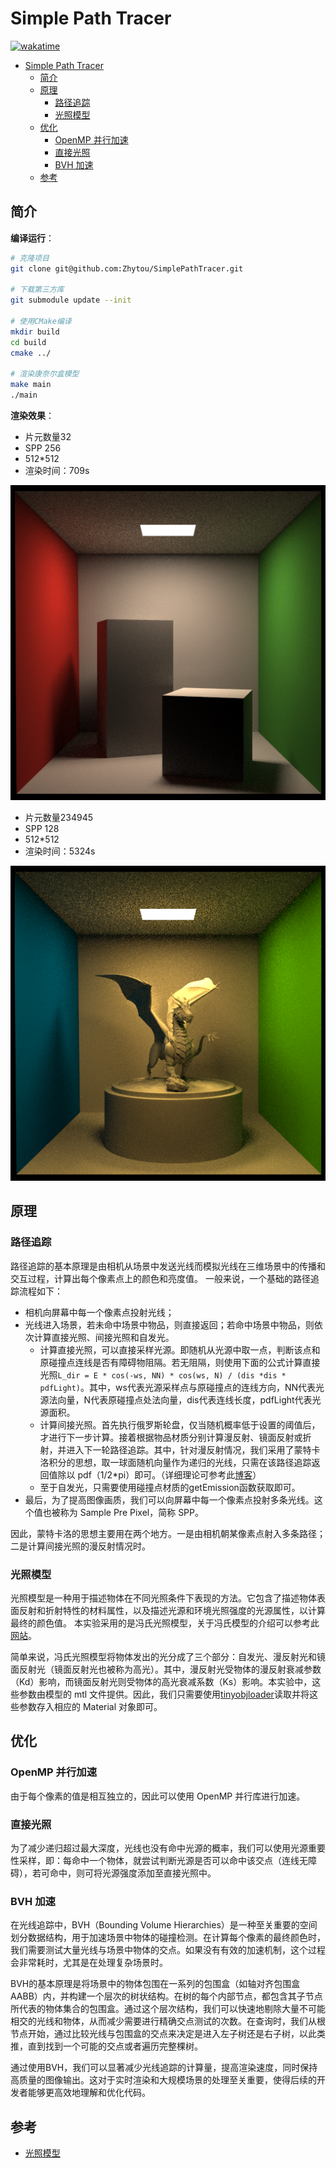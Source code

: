 # Simple Path Tracer

[![wakatime](https://wakatime.com/badge/github/Zhytou/SimpleRenderEngine.svg)](https://wakatime.com/badge/github/Zhytou/SimpleRenderEngine)

- [Simple Path Tracer](#simple-path-tracer)
  - [简介](#简介)
  - [原理](#原理)
    - [路径追踪](#路径追踪)
    - [光照模型](#光照模型)
  - [优化](#优化)
    - [OpenMP 并行加速](#openmp-并行加速)
    - [直接光照](#直接光照)
    - [BVH 加速](#bvh-加速)
  - [参考](#参考)

## 简介

**编译运行**：

```bash
# 克隆项目
git clone git@github.com:Zhytou/SimplePathTracer.git

# 下载第三方库
git submodule update --init

# 使用CMake编译
mkdir build
cd build
cmake ../

# 渲染康奈尔盒模型
make main
./main
```

**渲染效果**：

- 片元数量32
- SPP 256
- 512*512
- 渲染时间：709s

![res](res/box-512*512-spp256.png)

- 片元数量234945
- SPP 128
- 512*512
- 渲染时间：5324s

![res](res/dragon-512*512-spp128.png)

## 原理

### 路径追踪

路径追踪的基本原理是由相机从场景中发送光线而模拟光线在三维场景中的传播和交互过程，计算出每个像素点上的颜色和亮度值。
一般来说，一个基础的路径追踪流程如下：

- 相机向屏幕中每一个像素点投射光线；
- 光线进入场景，若未命中场景中物品，则直接返回；若命中场景中物品，则依次计算直接光照、间接光照和自发光。
  - 计算直接光照，可以直接采样光源。即随机从光源中取一点，判断该点和原碰撞点连线是否有障碍物阻隔。若无阻隔，则使用下面的公式计算直接光照`L_dir = E * cos(-ws, NN) * cos(ws, N) / (dis *dis * pdfLight)`。其中，ws代表光源采样点与原碰撞点的连线方向，NN代表光源法向量，N代表原碰撞点处法向量，dis代表连线长度，pdfLight代表光源面积。
  - 计算间接光照。首先执行俄罗斯轮盘，仅当随机概率低于设置的阈值后，才进行下一步计算。接着根据物品材质分别计算漫反射、镜面反射或折射，并进入下一轮路径追踪。其中，针对漫反射情况，我们采用了蒙特卡洛积分的思想，取一球面随机向量作为递归的光线，只需在该路径追踪返回值除以 pdf（1/2\*pi）即可。（详细理论可参考此[博客](https://blog.csdn.net/weixin_44176696/article/details/113418991)）
  - 至于自发光，只需要使用碰撞点材质的getEmission函数获取即可。
- 最后，为了提高图像画质，我们可以向屏幕中每一个像素点投射多条光线。这个值也被称为 Sample Pre Pixel，简称 SPP。

因此，蒙特卡洛的思想主要用在两个地方。一是由相机朝某像素点射入多条路径；二是计算间接光照的漫反射情况时。

### 光照模型

光照模型是一种用于描述物体在不同光照条件下表现的方法。它包含了描述物体表面反射和折射特性的材料属性，以及描述光源和环境光照强度的光源属性，以计算最终的颜色值。
本实验采用的是冯氏光照模型，关于冯氏模型的介绍可以参考此[网站](https://learnopengl-cn.readthedocs.io/zh/latest/02%20Lighting/02%20Basic%20Lighting/)。

简单来说，冯氏光照模型将物体发出的光分成了三个部分：自发光、漫反射光和镜面反射光（镜面反射光也被称为高光）。其中，漫反射光受物体的漫反射衰减参数（Kd）影响，而镜面反射光则受物体的高光衰减系数（Ks）影响。本实验中，这些参数由模型的 mtl 文件提供。因此，我们只需要使用[tinyobjloader](https://github.com/tinyobjloader/tinyobjloader/tree/release)读取并将这些参数存入相应的 Material 对象即可。

## 优化

### OpenMP 并行加速

由于每个像素的值是相互独立的，因此可以使用 OpenMP 并行库进行加速。

### 直接光照

为了减少递归超过最大深度，光线也没有命中光源的概率，我们可以使用光源重要性采样，即：每命中一个物体，就尝试判断光源是否可以命中该交点（连线无障碍），若可命中，则可将光源强度添加至直接光照中。

### BVH 加速

在光线追踪中，BVH（Bounding Volume Hierarchies）是一种至关重要的空间划分数据结构，用于加速场景中物体的碰撞检测。在计算每个像素的最终颜色时，我们需要测试大量光线与场景中物体的交点。如果没有有效的加速机制，这个过程会非常耗时，尤其是在处理复杂场景时。

BVH的基本原理是将场景中的物体包围在一系列的包围盒（如轴对齐包围盒AABB）内，并构建一个层次的树状结构。在树的每个内部节点，都包含其子节点所代表的物体集合的包围盒。通过这个层次结构，我们可以快速地剔除大量不可能相交的光线和物体，从而减少需要进行精确交点测试的次数。在查询时，我们从根节点开始，通过比较光线与包围盒的交点来决定是进入左子树还是右子树，以此类推，直到找到一个可能的交点或者遍历完整棵树。

通过使用BVH，我们可以显著减少光线追踪的计算量，提高渲染速度，同时保持高质量的图像输出。这对于实时渲染和大规模场景的处理至关重要，使得后续的开发者能够更高效地理解和优化代码。

## 参考

- [光照模型](https://learnopengl-cn.readthedocs.io/zh/latest/02%20Lighting/02%20Basic%20Lighting/)
